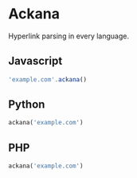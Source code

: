 Ackana
======

Hyperlink parsing in every language.

## Javascript

```javascript
'example.com'.ackana()
```

## Python

```python
ackana('example.com')
```

## PHP

```php
ackana('example.com')
```
